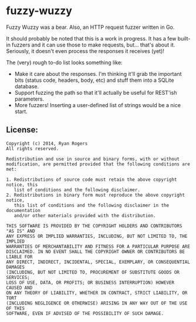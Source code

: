 fuzzy-wuzzy
===========

Fuzzy Wuzzy was a bear.  Also, an HTTP request fuzzer written in Go.

It should probably be noted that this is a work in progress.  It has a few built-in fuzzers and it can use those to make requests, but... that's about it.  Seriously, it doesn't even process the responses it receives (yet)!

The (very) rough to-do list looks something like:

* Make it care about the responses.  I'm thinking it'll grab the important bits (status code, headers, body, etc) and stuff them into a SQLite database.
* Support fuzzing the path so that it'll actually be useful for REST'ish parameters.
* More fuzzers!  Inserting a user-defined list of strings would be a nice start.

License:
--------
```
Copyright (c) 2014, Ryan Rogers
All rights reserved.

Redistribution and use in source and binary forms, with or without
modification, are permitted provided that the following conditions are met: 

1. Redistributions of source code must retain the above copyright notice, this
   list of conditions and the following disclaimer. 
2. Redistributions in binary form must reproduce the above copyright notice,
   this list of conditions and the following disclaimer in the documentation
   and/or other materials provided with the distribution. 

THIS SOFTWARE IS PROVIDED BY THE COPYRIGHT HOLDERS AND CONTRIBUTORS "AS IS" AND
ANY EXPRESS OR IMPLIED WARRANTIES, INCLUDING, BUT NOT LIMITED TO, THE IMPLIED
WARRANTIES OF MERCHANTABILITY AND FITNESS FOR A PARTICULAR PURPOSE ARE
DISCLAIMED. IN NO EVENT SHALL THE COPYRIGHT OWNER OR CONTRIBUTORS BE LIABLE FOR
ANY DIRECT, INDIRECT, INCIDENTAL, SPECIAL, EXEMPLARY, OR CONSEQUENTIAL DAMAGES
(INCLUDING, BUT NOT LIMITED TO, PROCUREMENT OF SUBSTITUTE GOODS OR SERVICES;
LOSS OF USE, DATA, OR PROFITS; OR BUSINESS INTERRUPTION) HOWEVER CAUSED AND
ON ANY THEORY OF LIABILITY, WHETHER IN CONTRACT, STRICT LIABILITY, OR TORT
(INCLUDING NEGLIGENCE OR OTHERWISE) ARISING IN ANY WAY OUT OF THE USE OF THIS
SOFTWARE, EVEN IF ADVISED OF THE POSSIBILITY OF SUCH DAMAGE.
```
